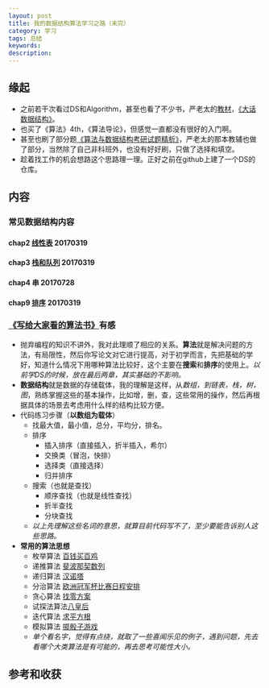 ```yaml
---
layout: post  
title: 我的数据结构算法学习之路（未完）    
category: 学习    
tags: 总结        
keywords:       
description:    
---  
```



##  缘起
+ 之前若干次看过DS和Algorithm，甚至也看了不少书，严老太的[教材](https://book.douban.com/subject/2024655/)，[《大话数据结构》](https://book.douban.com/subject/6424904/)。
+ 也买了《算法》4th，《算法导论》，但感觉一直都没有很好的入门啊。
+ 甚至也刷了部分题[《算法与数据结构考研试题精析》](https://book.douban.com/subject/1186808/)，严老太的那本教辅也做了部分，当然除了自己非科班外，也没有好好刷，只做了选择和填空。
+ 趁着找工作的机会想路这个思路理一理。正好之前在github上建了一个DS的仓库。

##  内容

###  常见数据结构内容
####  chap2 [线性表](https://github.com/wolflion/data_struct/tree/master/chap2Linear) 20170319
#### chap3 [栈和队列](https://github.com/wolflion/data_struct/tree/master/Chap3Stack_Queue)  20170319
#### chap4 串  20170728
#### chap9 [排序](https://github.com/wolflion/data_struct/tree/master/chap9Sort)  20170319

###  [《写给大家看的算法书》](https://book.douban.com/subject/26821588/)有感
+ 抛弃编程的知识不讲外，我对此理顺了相应的关系。**算法**就是解决问题的方法，有局限性，然后你写论文对它进行提高，对于初学而言，先把基础的学好，知道什么情况下用哪种算法比较好，这个主要在**搜索**和**排序**的使用上。*以前学DS的时候，放在最后两章，其实基础的不影响。*
+ **数据结构**就是数据的存储载体，我的理解是这样，从*数组，到链表，栈，树，图*，熟练掌握这些的基本操作，比如增，删，查，这些常用的操作，然后再根据具体的场景去考虑用什么样的结构比较方便。 
+ 代码练习步骤（**以数组为载体**）
	+  找最大值，最小值，总分，平均分，排名。
	+  排序
		+  插入排序（直接插入，折半插入，希尔）
		+  交换类（冒泡，快排）
		+  选择类（直接选择）
		+  归并排序
	+  搜索（也就是查找）
		+  顺序查找（也就是线性查找）
		+  折半查找
		+  分块查找
	+ *以上先理解这些名词的意思，就算目前代码写不了，至少要能告诉别人这些思路。*
+ **常用的算法思想**
	+ 枚举算法  [百钱买百鸡]()
	+ 递推算法  [斐波那契数列]()
	+ 递归算法  [汉诺塔]()
	+ 分治算法  [欧洲冠军杯比赛日程安排]()
	+ 贪心算法  [找零方案]()
	+ 试探法算法[八皇后]()
	+ 迭代算法  [求平方根]()
	+ 模拟算法  [掷骰子游戏]()
	+ *单个看名字，觉得有点绕，就取了一些喜闻乐见的例子，遇到问题，先去看哪个大类算法是有可能的，再去思考可能性大小。*


##  参考和收获


